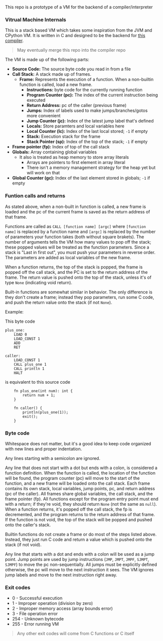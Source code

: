 This repo is a prototype of a VM for the backend of a compiler/interpreter

### Vitrual Machine Internals

This is a stack based VM which takes some inspiration from the JVM and CPython VM. It is written in C and designed to be the backend for [this compiler](https://github.com/EladB1/boltc).

> May eventually merge this repo into the compiler repo

The VM is made up of the following parts:
- **Source Code:** The source byte code you read in from a file
- **Call Stack:** A stack made up of frames.
    - **Frame:** Represents the execution of a function. When a non-builtin function is called, load a new frame.
        - **Instructions:** byte code for the currently running function
        - **Program Counter (pc):** The index of the current instruction being executed
        - **Return Address:** pc of the caller (previous frame)
        - **Jumps:** Index of labels used to make jumps/branches/gotos more convenient
        - **Jump Counter (jc):**  Index of the latest jump label that's defined
        - **Locals:** Store paramters and local variables here
        - **Local Counter (lc):** Index of the last local stored; `-1` if empty
        - **Stack:** Execution stack for the frame
        - **Stack Pointer (sp):** Index of the top of the stack; `-1` if empty
- **Frame pointer (fp):** Index of top of the call stack
- **Globals:** Array containing global variables
  - It also is treated as heap memory to store array literals
    - Arrays are pointers to first element in array literal
    - There isn't a memory management strategy for the heap yet but will work on that
- **Global Counter (gc):** Index of the last element stored in globals; `-1` if empty

### Funtion calls and returns

As stated above, when a non-built in function is called, a new frame is loaded and the pc of the current frame is saved as the return address of that frame. 

Functions are called as `CALL [function name] [argc]` where `[function name]` is replaced by a function name and `[argc]` is replaced by the number of parameters your function takes (both without square brakets). The number of arguments tells the VM how many values to pop off the stack; these popped values will be treated as the function parameters. Since a stack is "Last in first out", you must push your parameters in reverse order. The parameters are added as local variables of the new frame.

When a function returns, the top of the stack is popped, the frame is popped off the call stack, and the PC is set to the return address of the frame. The return value is pushed onto the top of the stack, unless it's of type `None` (indicating void return).

Built-in functions are somewhat similar in behavior. The only difference is they don't create a frame; instead they pop parameters, run some C code, and push the return value onto the stack (if not `None`).

Example:

This byte code

```
plus_one:
    LOAD 0
    LOAD_CONST 1
    ADD
    RET

caller:
    LOAD_CONST 1
    CALL plus_one 1
    CALL println 1
    HALT
```

is equivalent to this source code

```
    fn plus_one(int num): int {
        return num + 1;
    }

    fn caller() {
        println(plus_one(1));
        exit();
    }
```

### Byte code

Whitespace does not matter, but it's a good idea to keep code organized with new lines and proper indentation.

Any lines starting with a semicolon are ignored.

Any line that does not start with a dot but ends with a colon, is considered a function definition. When the function is called, the location of the function will be found, the program counter (pc) will move to the start of the function, and a new frame will be loaded onto the call stack. Each frame contains its own stack, local variables, jump points, pc, and return address (pc of the caller). All frames share global variables, the call stack, and the frame pointer (fp). All functions except for the program entry point must end with a return; if they're void, they should return `None` (not the same as `null`). When a function returns, it's popped off the call stack, the fp is decremented, and the program returns to the return address of that frame. If the function is not void, the top of the stack will be popped and pushed onto the caller's stack. 

Builtin functions do not create a frame or do most of the steps listed above. Instead, they just run C code and return a value which is pushed onto the stack (if not void).

Any line that starts with a dot and ends with a colon will be used as a jump point. Jump points are used by jump instructions (`JMP`, `JMPT`, `JMPF`, `SJMPT`, `SJMPF`) to move the pc non-sequentially. All jumps must be explicitly defined otherwise, the pc will move to the next instruction it sees. The VM ignores jump labels and move to the next instruction right away.

### Exit codes

- 0 - Successful execution
- 1 - Improper operation (division by zero)
- 2 - Improper memory access (array bounds error)
- 3 - File operation error
- 254 - Unknown bytecode 
- 255 - Error running VM

> Any other exit codes will come from C functions or C itself
